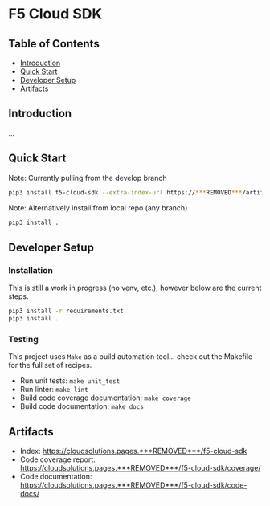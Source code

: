 # F5 Cloud SDK

## Table of Contents
- [Introduction](#introduction)
- [Quick Start](#quick-start)
- [Developer Setup](#developer-setup)
- [Artifacts](#artifacts)

## Introduction

...

## Quick Start

Note: Currently pulling from the develop branch

```bash
pip3 install f5-cloud-sdk --extra-index-url https://***REMOVED***/artifactory/api/pypi/f5-cloud-solutions-pypi/simple
```

Note: Alternatively install from local repo (any branch)

```bash
pip3 install .
```

## Developer Setup

### Installation

This is still a work in progress (no venv, etc.), however below are the current steps.

```bash
pip3 install -r requirements.txt
pip3 install .
```

### Testing

This project uses `Make` as a build automation tool... check out the Makefile for the full set of recipes.

- Run unit tests: ```make unit_test```
- Run linter: ```make lint```
- Build code coverage documentation: ```make coverage```
- Build code documentation: ```make docs```

## Artifacts

- Index: https://cloudsolutions.pages.***REMOVED***/f5-cloud-sdk
- Code coverage report: https://cloudsolutions.pages.***REMOVED***/f5-cloud-sdk/coverage/
- Code documentation: https://cloudsolutions.pages.***REMOVED***/f5-cloud-sdk/code-docs/

